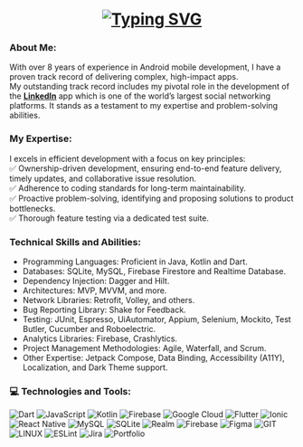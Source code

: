 <h1 align="center">
  <a href="https://git.io/typing-svg">
    <img src="https://readme-typing-svg.herokuapp.com?font=Fira+Code&weight=600&duration=2000&pause=1000&color=0173A7&center=true&vCenter=true&random=false&width=435&lines=Hi+There+%F0%9F%91%8B;This+is+Sumit+!!;A+Passionate+Mobile+App+Engineer." alt="Typing SVG">
  </a>
</h1>

### About Me:
With over 8 years of experience in Android mobile development, I have a proven track record of delivering complex, high-impact apps.<br>My outstanding track record includes my pivotal role in the development of the [**LinkedIn**](https://play.google.com/store/apps/details?id=com.linkedin.android&pcampaignid=web_share) app which is one of the world’s largest social networking platforms. It stands as a testament to my expertise and problem-solving abilities.


### My Expertise:

I excels in efficient development with a focus on key principles:<br/>
✅ Ownership-driven development, ensuring end-to-end feature delivery, timely updates, and collaborative issue resolution.<br/>
✅ Adherence to coding standards for long-term maintainability.<br/>
✅ Proactive problem-solving, identifying and proposing solutions to product bottlenecks.<br/>
✅ Thorough feature testing via a dedicated test suite.<br/>


### Technical Skills and Abilities:
- Programming Languages: Proficient in Java, Kotlin and Dart.
- Databases: SQLite, MySQL, Firebase Firestore and Realtime Database.
- Dependency Injection: Dagger and Hilt.
- Architectures: MVP, MVVM, and more.
- Network Libraries: Retrofit, Volley, and others.
- Bug Reporting Library: Shake for Feedback.
- Testing: JUnit, Espresso, UiAutomator, Appium, Selenium, Mockito, Test Butler, Cucumber and Roboelectric.
- Analytics Libraries: Firebase, Crashlytics.
- Project Management Methodologies: Agile, Waterfall, and Scrum.
- Other Expertise: Jetpack Compose, Data Binding, Accessibility (A11Y), Localization, and Dark Theme support.

### 💻 Technologies and Tools:
![Dart](https://img.shields.io/badge/dart-%230175C2.svg?style=for-the-badge&logo=dart&logoColor=white) ![JavaScript](https://img.shields.io/badge/javascript-%23323330.svg?style=for-the-badge&logo=javascript&logoColor=%23F7DF1E) ![Kotlin](https://img.shields.io/badge/kotlin-%237F52FF.svg?style=for-the-badge&logo=kotlin&logoColor=white) ![Firebase](https://img.shields.io/badge/firebase-%23039BE5.svg?style=for-the-badge&logo=firebase) ![Google Cloud](https://img.shields.io/badge/GoogleCloud-%234285F4.svg?style=for-the-badge&logo=google-cloud&logoColor=white) ![Flutter](https://img.shields.io/badge/Flutter-%2302569B.svg?style=for-the-badge&logo=Flutter&logoColor=white) ![Ionic](https://img.shields.io/badge/Ionic-%233880FF.svg?style=for-the-badge&logo=Ionic&logoColor=white) ![React Native](https://img.shields.io/badge/react_native-%2320232a.svg?style=for-the-badge&logo=react&logoColor=%2361DAFB) ![MySQL](https://img.shields.io/badge/mysql-%2300000f.svg?style=for-the-badge&logo=mysql&logoColor=white) ![SQLite](https://img.shields.io/badge/sqlite-%2307405e.svg?style=for-the-badge&logo=sqlite&logoColor=white) ![Realm](https://img.shields.io/badge/Realm-39477F?style=for-the-badge&logo=realm&logoColor=white) ![Firebase](https://img.shields.io/badge/Firebase-039BE5?style=for-the-badge&logo=Firebase&logoColor=white) ![Figma](https://img.shields.io/badge/figma-%23F24E1E.svg?style=for-the-badge&logo=figma&logoColor=white) ![GIT](https://img.shields.io/badge/Git-fc6d26?style=for-the-badge&logo=git&logoColor=white) ![LINUX](https://img.shields.io/badge/Linux-FCC624?style=for-the-badge&logo=linux&logoColor=black) ![ESLint](https://img.shields.io/badge/ESLint-4B3263?style=for-the-badge&logo=eslint&logoColor=white) ![Jira](https://img.shields.io/badge/jira-%230A0FFF.svg?style=for-the-badge&logo=jira&logoColor=white) ![Portfolio](https://img.shields.io/badge/Portfolio-%23000000.svg?style=for-the-badge&logo=firefox&logoColor=#FF7139)



<!-- Proudly created with GPRM ( https://gprm.itsvg.in ) -->
